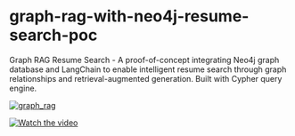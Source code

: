 # graph-rag-with-neo4j-resume-search-poc
 Graph RAG Resume Search - A proof-of-concept integrating Neo4j graph database and LangChain to enable intelligent resume search through graph relationships and retrieval-augmented generation. Built with Cypher query engine.


[![graph_rag](thumbnail_image_url)](public/neo4j.mp4)

[![Watch the video](https://i.sstatic.net/Vp2cE.png)](public/neo4j.mp4)
